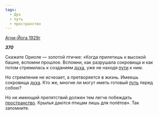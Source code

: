 ```yaml
---
tags:
  - Дух
  - путь
  - пространство
---
```

[Агни-Йога 1929г](https://127.0.0.1:4002/agni/1929)

___370___

Скажите Ориоле — золотой птичке: «Когда прилетишь к высокой башне, вспомни прошлое. Вспомни, как разрушала сокровища и как потом стремилась к созданиям [духа](../../../tags/#Дух), уже не находя [пути](../../../tags/#[путь](../../../tags/#путь)) к ним.   

Но стремление не исчезает, а претворяется в жизнь. Имеешь сокровища [духа](../../../tags/#Дух). Кто же, многие ли могут иметь готовый [путь](../../../tags/#путь) перед собою?   

Но не имеющий препятствий должен тем легче побеждать [пространство](../../../tags/#пространство). Крылья даются птицам лишь для полётов». Так запомните.